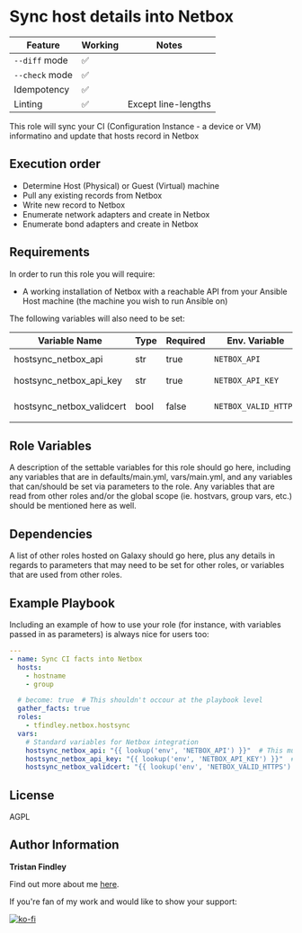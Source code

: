 # Sync host details into Netbox

| Feature         | Working | Notes               |
| --------------- | ------- | ------------------- |
| `--diff` mode   | ✅      |                     |
| `--check` mode  | ✅      |                     |
| Idempotency     | ✅      |                     |
| Linting         | ✅      | Except line-lengths |

This role will sync your CI (Configuration Instance - a device or VM) informatino and update that hosts record in Netbox

## Execution order

- Determine Host (Physical) or Guest (Virtual) machine
- Pull any existing records from Netbox
- Write new record to Netbox
- Enumerate network adapters and create in Netbox
- Enumerate bond adapters and create in Netbox

## Requirements

In order to run this role you will require:

- A working installation of Netbox with a reachable API from your Ansible Host machine (the machine you wish to run Ansible on)

The following variables will also need to be set:

| Variable Name             | Type | Required | Env. Variable        | Default | Example                      | Playbook value                                                  |
| ------------------------- | ---- | -------- | -------------------- | ------- | ---------------------------- | --------------------------------------------------------------- |
| hostsync_netbox_api       | str  | true     | `NETBOX_API`         |         | https://netboxurl.domain.tld | `"{{ lookup('env', 'NETBOX_API') }}"`                           |
| hostsync_netbox_api_key   | str  | true     | `NETBOX_API_KEY`     |         | abcdef1234567890             | `"{{ lookup('env', 'NETBOX_API_KEY') }}"`                       |
| hostsync_netbox_validcert | bool | false    | `NETBOX_VALID_HTTPS` | `true`  | true                         | `"{{ lookup('env', 'NETBOX_VALID_HTTPS') \| default(true) }}"`  |

## Role Variables

A description of the settable variables for this role should go here, including any variables that are in defaults/main.yml, vars/main.yml, and any variables that can/should be set via parameters to the role. Any variables that are read from other roles and/or the global scope (ie. hostvars, group vars, etc.) should be mentioned here as well.

## Dependencies

A list of other roles hosted on Galaxy should go here, plus any details in regards to parameters that may need to be set for other roles, or variables that are used from other roles.

## Example Playbook

Including an example of how to use your role (for instance, with variables passed in as parameters) is always nice for users too:

```yaml
---
- name: Sync CI facts into Netbox
  hosts:
    - hostname
    - group

  # become: true  # This shouldn't occour at the playbook level
  gather_facts: true
  roles:
    - tfindley.netbox.hostsync
  vars:
    # Standard variables for Netbox integration
    hostsync_netbox_api: "{{ lookup('env', 'NETBOX_API') }}"  # This must be defined in your environmental variables.
    hostsync_netbox_api_key: "{{ lookup('env', 'NETBOX_API_KEY') }}"  # This must be defined in your environmental variables. DO NOT HARD CODE!
    hostsync_netbox_validcert: "{{ lookup('env', 'NETBOX_VALID_HTTPS') | bool | default(true) }}"  # Change this variable to true if your Netbox server is using untrusted (i.e: self-signed) certificates

```

## License

AGPL

## Author Information

**Tristan Findley**

Find out more about me [here](https://tfindley.co.uk).

If you're fan of my work and would like to show your support:

[![ko-fi](https://ko-fi.com/img/githubbutton_sm.svg)](https://ko-fi.com/Z8Z016573P)
